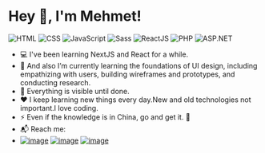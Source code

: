 # Hey 👋, I'm Mehmet!

![HTML](https://img.shields.io/badge/HTML-e34f26)
![CSS](https://img.shields.io/badge/CSS-2965f1)
![JavaScript](https://img.shields.io/badge/JavaScript-f7df1e)
![Sass](https://img.shields.io/badge/Sass-cf649a)
![ReactJS](https://img.shields.io/badge/%20-ReactJS-blue)
![PHP](https://img.shields.io/badge/PHP-8892BF)
![ASP.NET](https://img.shields.io/badge/ASP.NET-7014E8)

- :computer: I've been learning NextJS and React for a while.
- 🌱 And also I’m currently learning the foundations of UI design, including empathizing with users, building wireframes and prototypes, and conducting research.
- :muscle: Everything is visible until done.
- :heart: I keep learning new things every day.New and old technologies not important.I love coding.
- :zap: Even if the knowledge is in China, go and get it. :rocket:
- :mailbox_with_mail: Reach me:
- 
  [![image](https://img.shields.io/youtube/channel/views/UCcQmwKW-RSC978EisXee39Q?label=YouTube%20Kanal%C4%B1m&style=for-the-badge)](https://www.youtube.com/channel/UCcQmwKW-RSC978EisXee39Q)
  [![image](https://img.shields.io/badge/Twitter-1DA1F2?style=for-the-badge&logo=twitter&logoColor=white)](https://twitter.com/elbeyli79)
  [![image](https://img.shields.io/badge/Gmail-D14836?style=for-the-badge&logo=gmail&logoColor=white)](mailto:mehmetelbeyli88@gmail.com)

